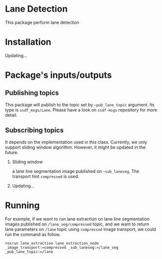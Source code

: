 # Lane Detection

This package perform lane detection


# Installation

Updating...


# Package's inputs/outputs

## Publishing topics

This package will publish to the topic set by `~pub_lane_topic` argument. Its type is `ssdf_msgs/Lane`.
Please have a look on `ssdf-msgs` repository for more detail.

## Subscribing topics

It depends on the implementation used in this class. Currently, we only support sliding window algorithm.
However, it might be updated in the future.

1. Sliding window

   a lane line segmentation image published on `~sub_laneseg`. The transport hint `compressed` is used.

1. Updating...

# Running

For example, if we want to run lane extraction on lane line segmentation images published on `/lane_seg/compressed` topic,
and we want to return lane parameters on `/lane` topic using `compressed` image transport, we could run the command as follow.

```
rosrun lane_extraction lane_extraction_node _image_transport:=compressed _sub_laneseg:=/lane_seg _pub_lane_topic:=/lane
```